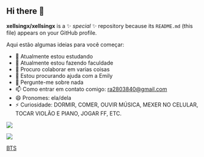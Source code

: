 ## Hi there 👋


**xellsingx/xellsingx** is a ✨ _special_ ✨ repository because its `README.md` (this file) appears on your GitHub profile.

Aqui estão algumas ideias para você começar:

- 🔭 Atualmente estou estudando
- 🌱 Atualmente estou fazendo faculdade
- 👯 Procuro colaborar em varias coisas
- 🤔 Estou procurando ajuda com a Emily
- 💬 Pergunte-me sobre nada
- 📫 Como entrar em contato comigo: ra2803840@gmail.com
- 😄 Pronomes: ela/dela
- ⚡ Curiosidade: DORMIR, COMER, OUVIR MÚSICA, MEXER NO CELULAR, TOCAR VIOLÃO E PIANO, JOGAR FF, ETC.
  
![](https://media1.tenor.com/m/MFt1WVDeUhUAAAAd/smol-illegally-smol-cat.gif)

![](https://media1.tenor.com/m/OyIhct_Biv0AAAAd/mahiru-koizumi-danganronpa.gif)

[BTS](https://youtu.be/gdZLi9oWNZg?si=rnl0uDY3eyaMCdtI)
